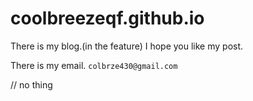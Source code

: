 # coolbreezeqf.github.io
There is my blog.(in the feature)
I hope you like my post.

There is my email. `colbrze430@gmail.com`

// no thing
